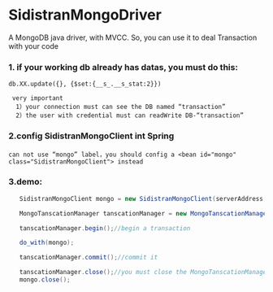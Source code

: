 # SidistranMongoDriver
A MongoDB java driver, with MVCC. So, you can use it to deal Transaction with your code


### **1. if your working db already has datas, you must do this:**
`db.XX.update({}, {$set:{__s_.__s_stat:2}})`

```
 very important
  1）your connection must can see the DB named “transaction”
  2）the user with credential must can readWrite DB-“transaction”
```

### **2.config SidistranMongoClient int Spring**
`can not use “mongo” label，you should config a <bean id="mongo" class="SidistranMongoClient"> instead`


### **3.demo:**
```java
   SidistranMongoClient mongo = new SidistranMongoClient(serverAddress, credentials);

   MongoTanscationManager tanscationManager = new MongoTanscationManager(mongo);//this is singleton

   tanscationManager.begin();//begin a transaction

   do_with(mongo);

   tanscationManager.commit();//commit it

   tanscationManager.close();//you must close the MongoTanscationManager if won't use anymore
   mongo.close();
```

